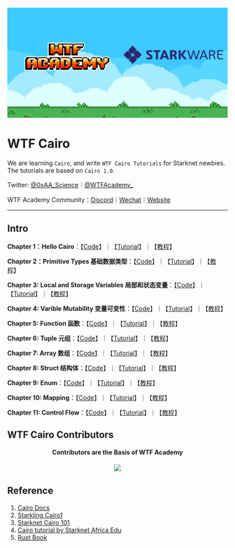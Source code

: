 ![](./img/wtfcairo_banner.png)

# WTF Cairo
We are learning `Cairo`, and write `WTF Cairo Tutorials` for Starknet newbies. The tutorials are based on `Cairo 1.0`.

Twitter: [@0xAA_Science](https://twitter.com/0xAA_Science)｜[@WTFAcademy_](https://twitter.com/WTFAcademy_)

WTF Academy Community：[Discord](https://discord.wtf.academy)｜[Wechat](https://docs.google.com/forms/d/e/1FAIpQLSe4KGT8Sh6sJ7hedQRuIYirOoZK_85miz3dw7vA1-YjodgJ-A/viewform?usp=sf_link)｜[Website](https://wtf.academy)


---

## Intro
**Chapter 1：Hello Cairo**：【[Code](https://github.com/WTFAcademy/WTF-Cairo/blob/main/01_HelloCairo)】｜【[Tutorial](https://github.com/WTFAcademy/WTF-Cairo/blob/main/01_HelloCairo/readme.md)】｜【[教程](https://github.com/WTFAcademy/WTF-Cairo/blob/main/01_HelloCairo/readme_cn.md)】

**Chapter 2：Primitive Types 基础数据类型**：【[Code](https://github.com/WTFAcademy/WTF-Cairo/blob/main/02_PrimitiveTypes)】｜【[Tutorial](https://github.com/WTFAcademy/WTF-Cairo/blob/main/02_PrimitiveTypes/readme.md)】｜【[教程](https://github.com/WTFAcademy/WTF-Cairo/blob/main/02_PrimitiveTypes/readme_cn.md)】


**Chapter 3: Local and Storage Variables 局部和状态变量**：【[Code](https://github.com/WTFAcademy/WTF-Cairo/blob/main/03_Variables)】｜【[Tutorial](https://github.com/WTFAcademy/WTF-Cairo/blob/main/03_Variables/readme.md)】｜【[教程](https://github.com/WTFAcademy/WTF-Cairo/blob/main/03_Variables/readme_cn.md)】

**Chapter 4: Varible Mutability 变量可变性**：【[Code](https://github.com/WTFAcademy/WTF-Cairo/blob/main/04_Mutability)】｜【[Tutorial](https://github.com/WTFAcademy/WTF-Cairo/blob/main/04_Mutability/readme.md)】｜【[教程](https://github.com/WTFAcademy/WTF-Cairo/blob/main/04_Mutability/readme_cn.md)】

**Chapter 5: Function 函数**：【[Code](https://github.com/WTFAcademy/WTF-Cairo/blob/main/05_Function)】｜【[Tutorial](https://github.com/WTFAcademy/WTF-Cairo/blob/main/05_Function/readme.md)】｜【[教程](https://github.com/WTFAcademy/WTF-Cairo/blob/main/05_Function/readme_cn.md)】

**Chapter 6: Tuple 元组**：【[Code](https://github.com/WTFAcademy/WTF-Cairo/blob/main/06_Tuple)】｜【[Tutorial](https://github.com/WTFAcademy/WTF-Cairo/blob/main/06_Tuple/readme.md)】｜【[教程](https://github.com/WTFAcademy/WTF-Cairo/blob/main/06_Tuple/readme_cn.md)】

**Chapter 7: Array 数组**：【[Code](https://github.com/WTFAcademy/WTF-Cairo/blob/main/07_Array)】｜【[Tutorial](https://github.com/WTFAcademy/WTF-Cairo/blob/main/07_Array/readme.md)】｜【[教程](https://github.com/WTFAcademy/WTF-Cairo/blob/main/07_Array/readme_cn.md)】

**Chapter 8: Struct 结构体**：【[Code](https://github.com/WTFAcademy/WTF-Cairo/blob/main/08_Struct)】｜【[Tutorial](https://github.com/WTFAcademy/WTF-Cairo/blob/main/08_Struct/readme.md)】｜【[教程](https://github.com/WTFAcademy/WTF-Cairo/blob/main/08_Struct/readme_cn.md)】

**Chapter 9: Enum**：【[Code](https://github.com/WTFAcademy/WTF-Cairo/blob/main/09_Enum)】｜【[Tutorial](https://github.com/WTFAcademy/WTF-Cairo/blob/main/09_Enum/readme.md)】｜【[教程](https://github.com/WTFAcademy/WTF-Cairo/blob/main/09_Enum/readme_cn.md)】

**Chapter 10: Mapping**：【[Code](https://github.com/WTFAcademy/WTF-Cairo/blob/main/10_Mapping)】｜【[Tutorial](https://github.com/WTFAcademy/WTF-Cairo/blob/main/10_Mapping/readme.md)】｜【[教程](https://github.com/WTFAcademy/WTF-Cairo/blob/main/10_Mapping/readme_cn.md)】

**Chapter 11: Control Flow**：【[Code](https://github.com/WTFAcademy/WTF-Cairo/blob/main/11_ControlFlow)】｜【[Tutorial](https://github.com/WTFAcademy/WTF-Cairo/blob/main/11_ControlFlow/readme.md)】｜【[教程](https://github.com/WTFAcademy/WTF-Cairo/blob/main/11_ControlFlow/readme_cn.md)】

## WTF Cairo Contributors

<div align="center">
  <h4 align="center">
    Contributors are the Basis of WTF Academy
  </h4>
  <a href="https://github.com/WTFAcademy/WTF-Cairo/graphs/contributors">
    <img src="https://contrib.rocks/image?repo=WTFAcademy/WTF-Cairo" />
  </a>
</div>


## Reference

1. [Cairo Docs](https://www.cairo-lang.org/docs/v1.0/)
2. [Starkling Cairo1](https://github.com/shramee/starklings-cairo1)
3. [Starknet Cairo 101](https://github.com/starknet-edu/starknet-cairo-101)
4. [Cairo tutorial by Starknet Africa Edu](https://github.com/Starknet-Africa-Edu/Cairo1.0)
5. [Rust Book](https://doc.rust-lang.org/stable/book/)